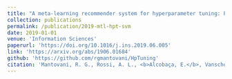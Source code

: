 ```yaml
---
title: "A meta-learning recommender system for hyperparameter tuning: Predicting when tuning improves SVM classifiers"
collection: publications
permalink: /publication/2019-mtl-hpt-svm
date: 2019-01-01
venue: 'Information Sciences'
paperurl: 'https://doi.org/10.1016/j.ins.2019.06.005'
link: 'https://arxiv.org/abs/1906.01684'
github: 'https://github.com/rgmantovani/HpTuning'
citation: 'Mantovani, R. G., Rossi, A. L., <b>Alcobaça, E.</b>, Vanschoren, J., & de Carvalho, A. C. (2019). <i>A meta-learning recommender system for hyperparameter tuning: Predicting when tuning improves SVM classifiers</i>. <b>Information Sciences</b>, 501, 193-221.'
---
```

